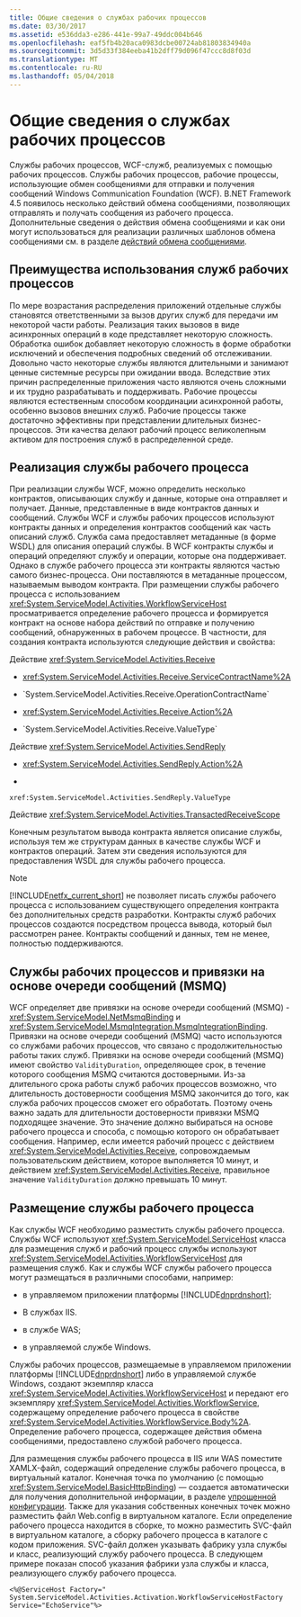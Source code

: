 ```yaml
---
title: Общие сведения о службах рабочих процессов
ms.date: 03/30/2017
ms.assetid: e536dda3-e286-441e-99a7-49ddc004b646
ms.openlocfilehash: eaf5fb4b20aca0983dcbe00724ab81803834940a
ms.sourcegitcommit: 3d5d33f384eeba41b2dff79d096f47ccc8d8f03d
ms.translationtype: MT
ms.contentlocale: ru-RU
ms.lasthandoff: 05/04/2018
---
```

# <a name="workflow-services-overview"></a>Общие сведения о службах рабочих процессов
Службы рабочих процессов, WCF-служб, реализуемых с помощью рабочих процессов. Службы рабочих процессов, рабочие процессы, использующие обмен сообщениями для отправки и получения сообщений Windows Communication Foundation (WCF). В.NET Framework 4.5 появилось несколько действий обмена сообщениями, позволяющих отправлять и получать сообщения из рабочего процесса. Дополнительные сведения о действия обмена сообщениями и как они могут использоваться для реализации различных шаблонов обмена сообщениями см. в разделе [действий обмена сообщениями](../../../../docs/framework/wcf/feature-details/messaging-activities.md).  
  
## <a name="benefits-of-using-workflow-services"></a>Преимущества использования служб рабочих процессов  
 По мере возрастания распределения приложений отдельные службы становятся ответственными за вызов других служб для передачи им некоторой части работы. Реализация таких вызовов в виде асинхронных операций в коде представляет некоторую сложность. Обработка ошибок добавляет некоторую сложность в форме обработки исключений и обеспечения подробных сведений об отслеживании. Довольно часто некоторые службы являются длительными и занимают ценные системные ресурсы при ожидании ввода. Вследствие этих причин распределенные приложения часто являются очень сложными и их трудно разрабатывать и поддерживать. Рабочие процессы являются естественным способом координации асинхронной работы, особенно вызовов внешних служб. Рабочие процессы также достаточно эффективны при представлении длительных бизнес-процессов. Эти качества делают рабочий процесс великолепным активом для построения служб в распределенной среде.  
  
## <a name="implementing-a-workflow-service"></a>Реализация службы рабочего процесса  
 При реализации службы WCF, можно определить несколько контрактов, описывающих службу и данные, которые она отправляет и получает. Данные, представленные в виде контрактов данных и сообщений. Службы WCF и службы рабочих процессов используют контракты данных и определения контрактов сообщений как часть описаний служб. Служба сама предоставляет метаданные (в форме WSDL) для описания операций службы. В WCF контракты службы и операций определяют службу и операции, которые она поддерживает. Однако в службе рабочего процесса эти контракты являются частью самого бизнес-процесса. Они поставляются в метаданные процессом, называемым выводом контракта. При размещении службы рабочего процесса с использованием <xref:System.ServiceModel.Activities.WorkflowServiceHost> просматривается определение рабочего процесса и формируется контракт на основе набора действий по отправке и получению сообщений, обнаруженных в рабочем процессе. В частности, для создания контракта используются следующие действия и свойства:  
  
 Действие <xref:System.ServiceModel.Activities.Receive>  
  
-   <xref:System.ServiceModel.Activities.Receive.ServiceContractName%2A>  
  
-   <!--zz <xref:System.ServiceModel.Activities.Receive.OperationContractName%2A>  --> `System.ServiceModel.Activities.Receive.OperationContractName`
  
-   <xref:System.ServiceModel.Activities.Receive.Action%2A>  
  
-   <!--zz <xref:System.ServiceModel.Activities.Receive.ValueType%2A>  --> `System.ServiceModel.Activities.Receive.ValueType`
  
 Действие <xref:System.ServiceModel.Activities.SendReply>  
  
-   <xref:System.ServiceModel.Activities.SendReply.Action%2A>  
  
-   <!--zz <xref:System.ServiceModel.Activities.SendReply.ValueType%2A> -->
`xref:System.ServiceModel.Activities.SendReply.ValueType`
  
 Действие <xref:System.ServiceModel.Activities.TransactedReceiveScope>  
  
 Конечным результатом вывода контракта является описание службы, используя тем же структурам данных в качестве службы WCF и контрактов операций. Затем эти сведения используются для предоставления WSDL для службы рабочего процесса.  
  
> [!NOTE]
>  [!INCLUDE[netfx_current_short](../../../../includes/netfx-current-short-md.md)] не позволяет писать службы рабочего процесса с использованием существующего определения контракта без дополнительных средств разработки. Контракты служб рабочих процессов создаются посредством процесса вывода, который был рассмотрен ранее. Контракты сообщений и данных, тем не менее, полностью поддерживаются.  
  
## <a name="workflow-services-and-msmq-based-bindings"></a>Службы рабочих процессов и привязки на основе очереди сообщений (MSMQ)  
 WCF определяет две привязки на основе очереди сообщений (MSMQ) - <xref:System.ServiceModel.NetMsmqBinding> и <xref:System.ServiceModel.MsmqIntegration.MsmqIntegrationBinding>.  Привязки на основе очереди сообщений (MSMQ) часто используются со службами рабочих процессов, что связано с продолжительностью работы таких служб. Привязки на основе очереди сообщений (MSMQ) имеют свойство `ValidityDuration`, определяющее срок, в течение которого сообщения MSMQ считаются достоверными. Из-за длительного срока работы служб рабочих процессов возможно, что длительность достоверности сообщения MSMQ закончится до того, как служба рабочих процессов сможет его обработать. Поэтому очень важно задать для длительности достоверности привязки MSMQ подходящее значение. Это значение должно выбираться на основе рабочего процесса и способа, с помощью которого он обрабатывает сообщения. Например, если имеется рабочий процесс с действием <xref:System.ServiceModel.Activities.Receive>, сопровождаемым пользовательским действием, которое выполняется 10 минут, и действием <xref:System.ServiceModel.Activities.Receive>, правильное значение `ValidityDuration` должно превышать 10 минут.  
  
## <a name="hosting-a-workflow-service"></a>Размещение службы рабочего процесса  
 Как службы WCF необходимо разместить службы рабочего процесса. Службы WCF используют <xref:System.ServiceModel.ServiceHost> класса для размещения служб и рабочий процесс службы используют <xref:System.ServiceModel.Activities.WorkflowServiceHost> для размещения служб. Как и службы WCF службы рабочего процесса могут размещаться в различными способами, например:  
  
-   в управляемом приложении платформы [!INCLUDE[dnprdnshort](../../../../includes/dnprdnshort-md.md)];  
  
-   В службах IIS.  
  
-   в службе WAS;  
  
-   в управляемой службе Windows.  
  
 Службы рабочих процессов, размещаемые в управляемом приложении платформы [!INCLUDE[dnprdnshort](../../../../includes/dnprdnshort-md.md)] либо в управляемой службе Windows, создают экземпляр класса <xref:System.ServiceModel.Activities.WorkflowServiceHost> и передают его экземпляру <xref:System.ServiceModel.Activities.WorkflowService>, содержащему определение рабочего процесса в свойстве <xref:System.ServiceModel.Activities.WorkflowService.Body%2A>. Определение рабочего процесса, содержащее действия обмена сообщениями, предоставлено службой рабочего процесса.  
  
 Для размещения службы рабочего процесса в IIS или WAS поместите XAMLX-файл, содержащий определение службы рабочего процесса, в виртуальный каталог. Конечная точка по умолчанию (с помощью <xref:System.ServiceModel.BasicHttpBinding>) — создается автоматически для получения дополнительной информации, в разделе [упрощенной конфигурации](../../../../docs/framework/wcf/simplified-configuration.md). Также для указания собственных конечных точек можно разместить файл Web.config в виртуальном каталоге. Если определение рабочего процесса находится в сборке, то можно разместить SVC-файл в виртуальном каталоге, а сборку рабочего процесса в каталоге с кодом приложения. SVC-файл должен указывать фабрику узла службы и класс, реализующий службу рабочего процесса. В следующем примере показан способ указания фабрики узла службы и класса, реализующего службу рабочего процесса.  
  
```  
<%@ServiceHost Factory=" System.ServiceModel.Activities.Activation.WorkflowServiceHostFactory  
Service="EchoService"%>  
```
